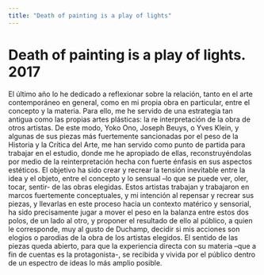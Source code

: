 ```yaml
---
title: "Death of painting is a play of lights"
---
```


# Death of painting is a play of lights. 2017

El último año lo he dedicado a reflexionar sobre la relación, tanto en el arte contemporáneo en general, como en mi propia obra en particular, entre el concepto y la materia. Para ello, me he servido de una estrategia tan antigua como las propias artes plásticas: la re interpretación de la obra de otros artistas. De este modo, Yoko Ono, Joseph Beuys, o Yves Klein, y algunas de sus piezas más fuertemente sancionadas por el peso de la Historia y la Crítica del Arte, me han servido como punto de partida para trabajar en el estudio, donde me he apropiado de ellas, reconstruyéndolas por medio de la reinterpretación hecha con fuerte énfasis en sus aspectos estéticos. El objetivo ha sido crear y recrear la tensión inevitable entre la idea y el objeto, entre el concepto y lo sensual –lo que se puede ver, oler, tocar, sentir- de las obras elegidas. Estos artistas trabajan y trabajaron en marcos fuertemente conceptuales, y mi intención al repensar y recrear sus piezas, y llevarlas en este proceso hacia un contexto matérico y sensorial, ha sido precisamente jugar a mover el peso en la balanza entre estos dos polos, de un lado al otro, y proponer el resultado de ello al público, a quien le corresponde, muy al gusto de Duchamp, decidir si mis acciones son elogios o parodias de la obra de los artistas elegidos. El sentido de las piezas queda abierto, para que la experiencia directa con su materia –que a fin de cuentas es la protagonista-, se recibida y vivida por el público dentro de un espectro de ideas lo más amplio posible.

